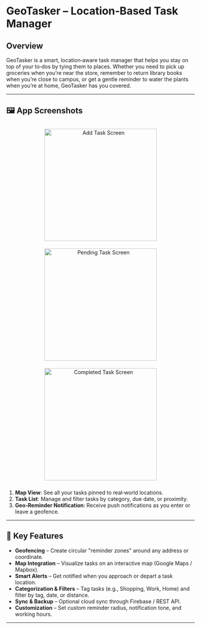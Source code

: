 # GeoTasker – Location‑Based Task Manager

## Overview

GeoTasker is a smart, location‑aware task manager that helps you stay on top of your to‑dos by tying them to places. Whether you need to pick up groceries when you’re near the store, remember to return library books when you’re close to campus, or get a gentle reminder to water the plants when you’re at home, GeoTasker has you covered.

---

## 🖼️ App Screenshots

<div align="center">
  <img src="Location-Tracker/img/src1.jpeg" alt="Add Task Screen" width="300" style="margin: 10px;" />
  <img src="Location-Tracker/img/src2.jpg" alt="Pending Task Screen" width="300" style="margin: 10px;" />
  <img src="assets/notification.png" alt="Completed Task Screen" width="300" style="margin: 10px;" />
</div>

1. **Map View**: See all your tasks pinned to real‑world locations.  
2. **Task List**: Manage and filter tasks by category, due date, or proximity.  
3. **Geo‑Reminder Notification**: Receive push notifications as you enter or leave a geofence.

---

## 🚀 Key Features

- **Geofencing** – Create circular "reminder zones" around any address or coordinate.  
- **Map Integration** – Visualize tasks on an interactive map (Google Maps / Mapbox).  
- **Smart Alerts** – Get notified when you approach or depart a task location.  
- **Categorization & Filters** – Tag tasks (e.g., Shopping, Work, Home) and filter by tag, date, or distance.  
- **Sync & Backup** – Optional cloud sync through Firebase / REST API.  
- **Customization** – Set custom reminder radius, notification tone, and working hours.

---


